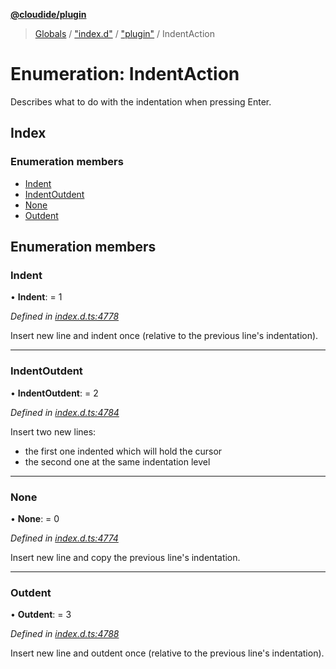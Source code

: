 **[@cloudide/plugin](../README.md)**

> [Globals](../README.md) / ["index.d"](../modules/_index_d_.md) / ["plugin"](../modules/_index_d_._plugin_.md) / IndentAction

# Enumeration: IndentAction

Describes what to do with the indentation when pressing Enter.

## Index

### Enumeration members

* [Indent](_index_d_._plugin_.indentaction.md#indent)
* [IndentOutdent](_index_d_._plugin_.indentaction.md#indentoutdent)
* [None](_index_d_._plugin_.indentaction.md#none)
* [Outdent](_index_d_._plugin_.indentaction.md#outdent)

## Enumeration members

### Indent

•  **Indent**:  = 1

*Defined in [index.d.ts:4778](https://github.com/shuyaqian/cloudide-plugin-api/blob/9d985be/index.d.ts#L4778)*

Insert new line and indent once (relative to the previous line's indentation).

___

### IndentOutdent

•  **IndentOutdent**:  = 2

*Defined in [index.d.ts:4784](https://github.com/shuyaqian/cloudide-plugin-api/blob/9d985be/index.d.ts#L4784)*

Insert two new lines:
 - the first one indented which will hold the cursor
 - the second one at the same indentation level

___

### None

•  **None**:  = 0

*Defined in [index.d.ts:4774](https://github.com/shuyaqian/cloudide-plugin-api/blob/9d985be/index.d.ts#L4774)*

Insert new line and copy the previous line's indentation.

___

### Outdent

•  **Outdent**:  = 3

*Defined in [index.d.ts:4788](https://github.com/shuyaqian/cloudide-plugin-api/blob/9d985be/index.d.ts#L4788)*

Insert new line and outdent once (relative to the previous line's indentation).
